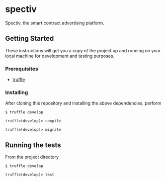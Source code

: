 # spectiv

Spectiv, the smart contract advertising platform.

## Getting Started

These instructions will get you a copy of the project up and running on your local machine for
development and testing purposes.

### Prerequisites

* [truffle](https://truffleframework.com)

### Installing

After cloning this repository and installing the above dependencies, perform

```
$ truffle develop
```

```
truffle(develop)> compile
```

```
truffle(develop)> migrate
```

## Running the tests

From the project directory

```
$ truffle develop
```

```
truffle(develop)> test
```
